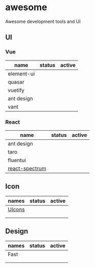 # awesome
Awesome development tools and UI

## UI

### Vue

| name       | status | active |
| ---------- | ------ | ------ |
| element-ui |        |        |
| quasar     |        |        |
| vuetify    |        |        |
| ant design |        |        |
| vant       |        |        |

### React

| name                                                      | status | active |
| --------------------------------------------------------- | ------ | ------ |
| ant design                                                |        |        |
| taro                                                      |        |        |
| fluentui                                                  |        |        |
| [react-spectrum](https://github.com/adobe/react-spectrum) |        |        |

## Icon

| names                               | status | active |
| ----------------------------------- | ------ | ------ |
| [UIcons](https://systemuicons.com/) |        |        |
|                                     |        |        |
|                                     |        |        |

## Design

| names | status | active |
| ----- | ------ | ------ |
| Fast  |        |        |
|       |        |        |
|       |        |        |

